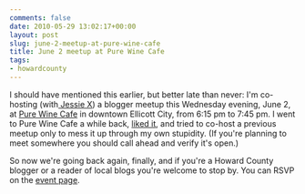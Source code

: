 ```yaml
---
comments: false
date: 2010-05-29 13:02:17+00:00
layout: post
slug: june-2-meetup-at-pure-wine-cafe
title: June 2 meetup at Pure Wine Cafe
tags:
- howardcounty
---
```


I should have mentioned this earlier, but better late than never: I'm co-hosting (with[ Jessie X](http://hometowncolumbia.wordpress.com/)) a blogger meetup this Wednesday evening, June 2, at [Pure Wine Cafe](http://www.purewinecafe.com/) in downtown Ellicott City, from 6:15 pm to 7:45 pm. I went to Pure Wine Cafe a while back, [liked it](http://blog.hecker.org/2009/07/09/relaxing-at-pure-wine-cafe/), and tried to co-host a previous meetup only to mess it up through my own stupidity. (If you're planning to meet somewhere you should call ahead and verify it's open.)

So now we're going back again, finally, and if you're a Howard County blogger or a reader of local blogs you're welcome to stop by. You can RSVP on the [event page](http://hocoblogs-pure-wine-cafe.eventbrite.com/).
